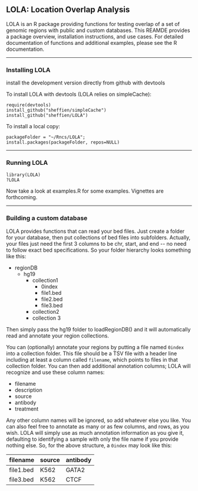 LOLA: Location Overlap Analysis
-------------------------------

LOLA is an R package providing functions for testing overlap of a set of genomic regions with public and custom databases. This REAMDE provides a package overview, installation instructions, and use cases. For detailed documentation of functions and additional examples, please see the R documentation.

--------------------------------------------------------------------------------
### Installing LOLA
install the development version directly from github with devtools

To install LOLA with devtools (LOLA relies on simpleCache):

```
require(devtools)
install_github("sheffien/simpleCache")
install_github("sheffien/LOLA") 
```

To install a local copy:

```
packageFolder = "~/Rncs/LOLA";
install.packages(packageFolder, repos=NULL)
```

--------------------------------------------------------------------------------
### Running LOLA

```
library(LOLA)
?LOLA
```

Now take a look at examples.R for some examples. Vignettes are forthcoming.

--------------------------------------------------------------------------------
### Building a custom database

LOLA provides functions that can read your bed files. Just create a folder for your database, then put collections of bed files into subfolders. Actually, your files just need the first 3 columns to be chr, start, and end -- no need to follow exact bed specifications. So your folder hierarchy looks something like this:

* regionDB
  * hg19
    * collection1
      * 0index
      * file1.bed
      * file2.bed
      * file3.bed
    * collection2
    * collection 3

Then simply pass the hg19 folder to loadRegionDB() and it will automatically read and annotate your region collections.

You can (optionally) annotate your regions by putting a file named `0index` into a collection folder. This file should be a TSV file with a header line including at least a column called `filename`, which points to files in that collection folder. You can then add additional annotation columns; LOLA will recognize and use these column names:

* filename
* description
* source 
* antibody
* treatment

Any other column names will be ignored, so add whatever else you like. You can also feel free to annotate as many or as few columns, and rows, as you wish. LOLA will simply use as much annotation information as you give it, defaulting to identifying a sample with only the file name if you provide nothing else. So, for the above structure, a `0index` may look like this:

filename	 |source	|antibody
----------|-------|--------
file1.bed	|K562		 |GATA2 
file3.bed	|K562		 |CTCF



